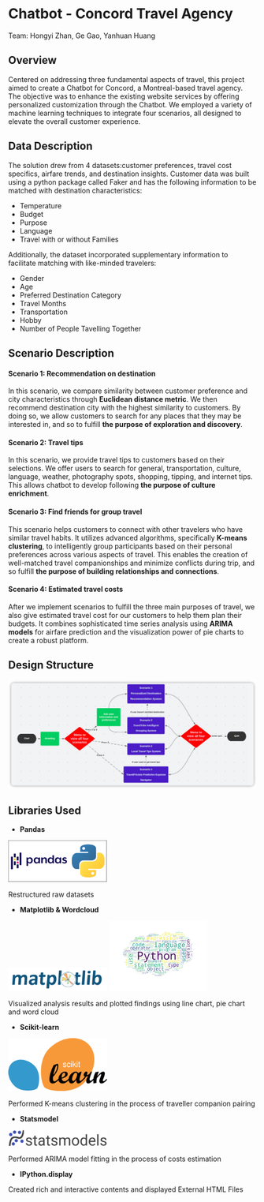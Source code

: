 # Chatbot - Concord Travel Agency

Team: Hongyi Zhan, Ge Gao, Yanhuan Huang

## Overview

Centered on addressing three fundamental aspects of travel, this project aimed to create a Chatbot for Concord, a Montreal-based travel agency. The objective was to enhance the existing website services by offering personalized customization through the Chatbot. We employed a variety of machine learning techniques to integrate four scenarios, all designed to elevate the overall customer experience.

## Data Description

The solution drew from 4 datasets:customer preferences, travel cost specifics, airfare trends, and destination insights. 
Customer data was built using a python package called Faker and has the following information to be matched with destination characteristics:
- Temperature
- Budget
- Purpose
- Language
- Travel with or without Families

Additionally, the dataset incorporated supplementary information to facilitate matching with like-minded travelers:
- Gender
- Age
- Preferred Destination Category
- Travel Months
- Transportation
- Hobby
- Number of People Tavelling Together

## Scenario Description
#### Scenario 1: Recommendation on destination
In this scenario, we compare similarity between customer preference and city characteristics through **Euclidean distance metric**. We then recommend destination city with the highest similarity to  customers. By doing so, we allow customers to search for any places that they may be interested in, and so to fulfill **the purpose of exploration and discovery**.
#### Scenario 2:  Travel tips
In this scenario, we provide travel tips to customers based on their selections. We offer users to search for general, transportation, culture, language, weather, photography spots, shopping, tipping, and internet tips. This allows chatbot to develop following **the purpose of culture enrichment**.
#### Scenario 3: Find friends for group travel
This scenario helps customers to connect with other travelers who have similar travel habits. It utilizes advanced algorithms, specifically **K-means clustering**, to intelligently group participants based on their personal preferences across various aspects of travel. This enables the creation of well-matched travel companionships and minimize conflicts during trip, and so fulfill **the purpose of building relationships and connections**.
#### Scenario 4: Estimated travel costs
After we implement scenarios to fulfill the three main purposes of travel, we also give estimated travel cost for our customers to help them plan their budgets. It combines sophisticated time series analysis using **ARIMA models** for airfare prediction and the visualization power of pie charts to create a robust platform.

## Design Structure
<img src="images/design_structure.png">

## Libraries Used

- **Pandas**

<img src="images/pandas.png" width="200">

Restructured raw datasets

- **Matplotlib & Wordcloud**

<img src="images/matplotlib.svg" width="200">
<img src="images/wordcloud.png" width="200">

Visualized analysis results and plotted findings using line chart, pie chart and word cloud

- **Scikit-learn**

<img src=images/sklearn.svg.png width="200">

Performed K-means clustering in the process of traveller companion pairing

- **Statsmodel**

<img src=images/statsmodels.svg width="200">

Performed ARIMA model fitting in the process of costs estimation

- **IPython.display**

Created rich and interactive contents and displayed External HTML Files

